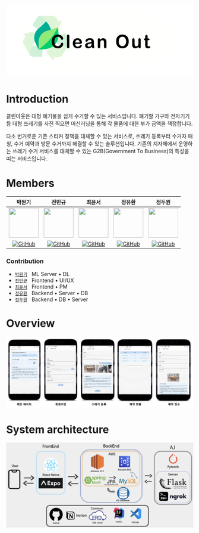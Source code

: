 ![](resource/img.png)
# Introduction
클린아웃은 대형 폐기물을 쉽게 수거할 수 있는 서비스입니다.
폐기할 가구와 전자기기 등 대형 쓰레기를 사진 찍으면 머신러닝을 통해 각 물품에 대한 부가 금액을 책정합니다.

다소 번거로운 기존 스티커 정책을 대체할 수 있는 서비스로, 쓰레기 등록부터 수거자 매칭, 수거 예약과 방문 수거까지 해결할 수 있는 솔루션입니다.
기존의 지자체에서 운영하는 쓰레기 수거 서비스를 대체할 수 있는 G2B(Government To Business)의 특성을 띠는 서비스입니다.

# Members
| 박원기 | 전민규  | 최윤서  | 정유환 | 정두원|                                                        
| :----------------------------------------------------------: | :----------------------------------------------------------: | :----------------------------------------------------------: | :----------------------------------------------------------: | :----------------------------------------------------------: |
| <img src='https://avatars.githubusercontent.com/u/86551201?v=4' height=80 width=80px></img> | <img src='https://avatars.githubusercontent.com/u/43088187?v=4' height=80 width=80px></img> | <img src='https://avatars.githubusercontent.com/u/52804557?v=4' height=80 width=80px></img> | <img src='https://avatars.githubusercontent.com/u/84896838?v=4' height=80 width=80px></img> | <img src='https://avatars.githubusercontent.com/u/96522218?v=4' height=80 width=80px></img> | 
| [![GitHub](https://badges.aleen42.com/src/github.svg)](https://github.com/kalelpark) | [![GitHub](https://badges.aleen42.com/src/github.svg)](https://github.com/Mango-Juice) |[![GitHub](https://badges.aleen42.com/src/github.svg)](https://github.com/govldbstj) | [![GitHub](https://badges.aleen42.com/src/github.svg)](https://github.com/320Hwany) | [![GitHub](https://badges.aleen42.com/src/github.svg)](https://github.com/D-w-nJ) |

### Contribution
- [`박원기`](https://github.com/kalelpark) &nbsp; ML Server • DL 
- [`전민규`](https://github.com/Mango-Juice) &nbsp; Frontend • UI/UX
- [`최윤서`](https://github.com/govldbstj) &nbsp; Frontend  • PM
- [`정유환`](https://github.com/320Hwany) &nbsp; Backend • Server • DB 
- [`정두원`](https://github.com/D-w-nJ) &nbsp; Backend • DB • Server 

# Overview
![](resource/page.png)

# System architecture
![](resource/stack.png)
